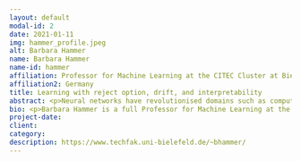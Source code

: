 ```yaml
---
layout: default
modal-id: 2
date: 2021-01-11
img: hammer_profile.jpeg
alt: Barbara Hammer
name: Barbara Hammer
name-id: hammer
affiliation: Professor for Machine Learning at the CITEC Cluster at Bielefeld University
affiliation2: Germany
title: Learning with reject option, drift, and interpretability
abstract: <p>Neural networks have revolutionised domains such as computer vision or language processing, and learning technology is included in everyday’s consumer products. Yet, practical problems often render learning surprisingly difficult, in particular if some of the typical prerequisites of machine learning are violated. As an example, only few data might be available in the context of tasks such as model personalization. Learning might take place in non-stationary environments such that models face the stability-plasticity dilemma. In such cases, applicants might be tempted to use models for settings they are not intended for. Within the talk, I will address two challenges, which occur in such settings - How to learn reliably given few examples only ? How to learn incrementally in non-stationary environments where drift might occur ?  More particular, I will address distance-based and prototype-based models for learning from few data and learning with drift, and I will argue for a vital property of such models, namely components of their inherent interpretability. Exemplary applications will come from the domain of driver assistance and biomechanics. </p>
bio: <p>Barbara Hammer is a full Professor for Machine Learning at the CITEC Cluster at Bielefeld University, Germany. She received her Ph.D. in Computer Science in 1999 and her venia legendi (permission to teach) in 2003, both from the University of Osnabrueck, Germany, where she was head of an independent research group on the topic 'Learning with Neural Methods on Structured Data'. In 2004, she accepted an offer for a professorship at Clausthal University of Technology, Germany, before moving to Bielefeld in 2010. Barbara's research interests cover theory and algorithms in  machine learning and neural networks and their application for technical systems and the life sciences, including explainability, learning with drift, nonlinear dimensionality reduction, recursive models, and learning with non-standard data. Barbara has been chairing the IEEE CIS Technical Committee on Data Mining and Big Data Analytics, the IEEE CIS Technical Committee on Neural Networks, and the IEEE CIS Distinguished Lecturer Committee. She has been elected as member of the IEEE CIS Administrative Committee and the INNS Board. She is an associate editor of the IEEE Computational Intelligence Magazine, the IEEE TNNLS, and IEEE TPAMI. Currently, large parties of her work focusses on explainable machine learning for spatial-temporal data in her role as a PI of the ERC Synergy Grant Water-Futures.</p>
project-date:
client:
category:
description: https://www.techfak.uni-bielefeld.de/~bhammer/
---
```


